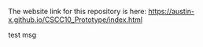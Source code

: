 The website link for this repository is here: <a href="https://austin-x.github.io/CSCC10_Prototype/index.html" target="_blank">https://austin-x.github.io/CSCC10_Prototype/index.html</a>

test msg
